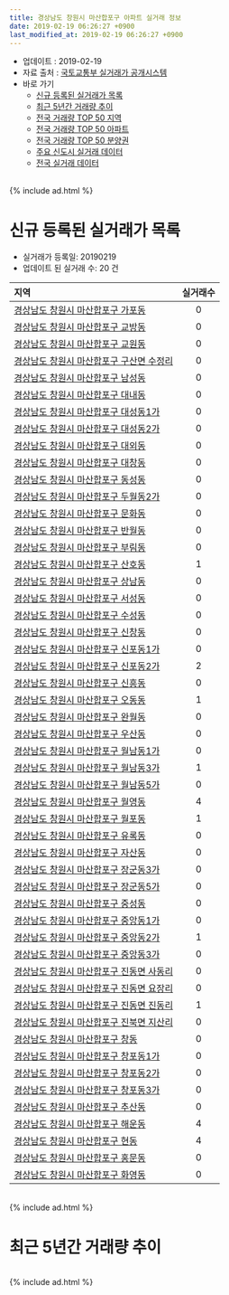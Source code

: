 ```yaml
---
title: 경상남도 창원시 마산합포구 아파트 실거래 정보
date: 2019-02-19 06:26:27 +0900
last_modified_at: 2019-02-19 06:26:27 +0900
---
```


* 업데이트 : 2019-02-19
* 자료 출처 : [국토교통부 실거래가 공개시스템](http://rt.molit.go.kr)
* 바로 가기
    * [신규 등록된 실거래가 목록](#신규-등록된-실거래가-목록)
    * [최근 5년간 거래량 추이](#최근-5년간-거래량-추이)
    * [전국 거래량 TOP 50 지역](https://inasie.github.io/apt-trade-info/최근-3개월-전국에서-가장-거래가-많이-발생한-지역)
    * [전국 거래량 TOP 50 아파트](https://inasie.github.io/apt-trade-info/최근-3개월-전국에서-가장-거래가-많이-발생한-아파트)
    * [전국 거래량 TOP 50 분양권](https://inasie.github.io/apt-trade-info/최근-3개월-전국에서-가장-거래가-많이-발생한-분양권)
    * [주요 신도시 실거래 데이터](https://inasie.github.io/apt-trade-info/주요-신도시)
    * [전국 실거래 데이터](https://inasie.github.io/apt-trade-info/전국)

<br>
{% include ad.html %}
<br>

# 신규 등록된 실거래가 목록
* 실거래가 등록일: 20190219
* 업데이트 된 실거래 수: 20 건


|지역|실거래수|
|:---|:---:|
|[경상남도 창원시 마산합포구 가포동](https://inasie.github.io/apt-trade-info/경상남도-창원시-마산합포구-가포동)|0|
|[경상남도 창원시 마산합포구 교방동](https://inasie.github.io/apt-trade-info/경상남도-창원시-마산합포구-교방동)|0|
|[경상남도 창원시 마산합포구 교원동](https://inasie.github.io/apt-trade-info/경상남도-창원시-마산합포구-교원동)|0|
|[경상남도 창원시 마산합포구 구산면 수정리](https://inasie.github.io/apt-trade-info/경상남도-창원시-마산합포구-구산면-수정리)|0|
|[경상남도 창원시 마산합포구 남성동](https://inasie.github.io/apt-trade-info/경상남도-창원시-마산합포구-남성동)|0|
|[경상남도 창원시 마산합포구 대내동](https://inasie.github.io/apt-trade-info/경상남도-창원시-마산합포구-대내동)|0|
|[경상남도 창원시 마산합포구 대성동1가](https://inasie.github.io/apt-trade-info/경상남도-창원시-마산합포구-대성동1가)|0|
|[경상남도 창원시 마산합포구 대성동2가](https://inasie.github.io/apt-trade-info/경상남도-창원시-마산합포구-대성동2가)|0|
|[경상남도 창원시 마산합포구 대외동](https://inasie.github.io/apt-trade-info/경상남도-창원시-마산합포구-대외동)|0|
|[경상남도 창원시 마산합포구 대창동](https://inasie.github.io/apt-trade-info/경상남도-창원시-마산합포구-대창동)|0|
|[경상남도 창원시 마산합포구 동성동](https://inasie.github.io/apt-trade-info/경상남도-창원시-마산합포구-동성동)|0|
|[경상남도 창원시 마산합포구 두월동2가](https://inasie.github.io/apt-trade-info/경상남도-창원시-마산합포구-두월동2가)|0|
|[경상남도 창원시 마산합포구 문화동](https://inasie.github.io/apt-trade-info/경상남도-창원시-마산합포구-문화동)|0|
|[경상남도 창원시 마산합포구 반월동](https://inasie.github.io/apt-trade-info/경상남도-창원시-마산합포구-반월동)|0|
|[경상남도 창원시 마산합포구 부림동](https://inasie.github.io/apt-trade-info/경상남도-창원시-마산합포구-부림동)|0|
|[경상남도 창원시 마산합포구 산호동](https://inasie.github.io/apt-trade-info/경상남도-창원시-마산합포구-산호동)|1|
|[경상남도 창원시 마산합포구 상남동](https://inasie.github.io/apt-trade-info/경상남도-창원시-마산합포구-상남동)|0|
|[경상남도 창원시 마산합포구 서성동](https://inasie.github.io/apt-trade-info/경상남도-창원시-마산합포구-서성동)|0|
|[경상남도 창원시 마산합포구 수성동](https://inasie.github.io/apt-trade-info/경상남도-창원시-마산합포구-수성동)|0|
|[경상남도 창원시 마산합포구 신창동](https://inasie.github.io/apt-trade-info/경상남도-창원시-마산합포구-신창동)|0|
|[경상남도 창원시 마산합포구 신포동1가](https://inasie.github.io/apt-trade-info/경상남도-창원시-마산합포구-신포동1가)|0|
|[경상남도 창원시 마산합포구 신포동2가](https://inasie.github.io/apt-trade-info/경상남도-창원시-마산합포구-신포동2가)|2|
|[경상남도 창원시 마산합포구 신흥동](https://inasie.github.io/apt-trade-info/경상남도-창원시-마산합포구-신흥동)|0|
|[경상남도 창원시 마산합포구 오동동](https://inasie.github.io/apt-trade-info/경상남도-창원시-마산합포구-오동동)|1|
|[경상남도 창원시 마산합포구 완월동](https://inasie.github.io/apt-trade-info/경상남도-창원시-마산합포구-완월동)|0|
|[경상남도 창원시 마산합포구 우산동](https://inasie.github.io/apt-trade-info/경상남도-창원시-마산합포구-우산동)|0|
|[경상남도 창원시 마산합포구 월남동1가](https://inasie.github.io/apt-trade-info/경상남도-창원시-마산합포구-월남동1가)|0|
|[경상남도 창원시 마산합포구 월남동3가](https://inasie.github.io/apt-trade-info/경상남도-창원시-마산합포구-월남동3가)|1|
|[경상남도 창원시 마산합포구 월남동5가](https://inasie.github.io/apt-trade-info/경상남도-창원시-마산합포구-월남동5가)|0|
|[경상남도 창원시 마산합포구 월영동](https://inasie.github.io/apt-trade-info/경상남도-창원시-마산합포구-월영동)|4|
|[경상남도 창원시 마산합포구 월포동](https://inasie.github.io/apt-trade-info/경상남도-창원시-마산합포구-월포동)|1|
|[경상남도 창원시 마산합포구 유록동](https://inasie.github.io/apt-trade-info/경상남도-창원시-마산합포구-유록동)|0|
|[경상남도 창원시 마산합포구 자산동](https://inasie.github.io/apt-trade-info/경상남도-창원시-마산합포구-자산동)|0|
|[경상남도 창원시 마산합포구 장군동3가](https://inasie.github.io/apt-trade-info/경상남도-창원시-마산합포구-장군동3가)|0|
|[경상남도 창원시 마산합포구 장군동5가](https://inasie.github.io/apt-trade-info/경상남도-창원시-마산합포구-장군동5가)|0|
|[경상남도 창원시 마산합포구 중성동](https://inasie.github.io/apt-trade-info/경상남도-창원시-마산합포구-중성동)|0|
|[경상남도 창원시 마산합포구 중앙동1가](https://inasie.github.io/apt-trade-info/경상남도-창원시-마산합포구-중앙동1가)|0|
|[경상남도 창원시 마산합포구 중앙동2가](https://inasie.github.io/apt-trade-info/경상남도-창원시-마산합포구-중앙동2가)|1|
|[경상남도 창원시 마산합포구 중앙동3가](https://inasie.github.io/apt-trade-info/경상남도-창원시-마산합포구-중앙동3가)|0|
|[경상남도 창원시 마산합포구 진동면 사동리](https://inasie.github.io/apt-trade-info/경상남도-창원시-마산합포구-진동면-사동리)|0|
|[경상남도 창원시 마산합포구 진동면 요장리](https://inasie.github.io/apt-trade-info/경상남도-창원시-마산합포구-진동면-요장리)|0|
|[경상남도 창원시 마산합포구 진동면 진동리](https://inasie.github.io/apt-trade-info/경상남도-창원시-마산합포구-진동면-진동리)|1|
|[경상남도 창원시 마산합포구 진북면 지산리](https://inasie.github.io/apt-trade-info/경상남도-창원시-마산합포구-진북면-지산리)|0|
|[경상남도 창원시 마산합포구 창동](https://inasie.github.io/apt-trade-info/경상남도-창원시-마산합포구-창동)|0|
|[경상남도 창원시 마산합포구 창포동1가](https://inasie.github.io/apt-trade-info/경상남도-창원시-마산합포구-창포동1가)|0|
|[경상남도 창원시 마산합포구 창포동2가](https://inasie.github.io/apt-trade-info/경상남도-창원시-마산합포구-창포동2가)|0|
|[경상남도 창원시 마산합포구 창포동3가](https://inasie.github.io/apt-trade-info/경상남도-창원시-마산합포구-창포동3가)|0|
|[경상남도 창원시 마산합포구 추산동](https://inasie.github.io/apt-trade-info/경상남도-창원시-마산합포구-추산동)|0|
|[경상남도 창원시 마산합포구 해운동](https://inasie.github.io/apt-trade-info/경상남도-창원시-마산합포구-해운동)|4|
|[경상남도 창원시 마산합포구 현동](https://inasie.github.io/apt-trade-info/경상남도-창원시-마산합포구-현동)|4|
|[경상남도 창원시 마산합포구 홍문동](https://inasie.github.io/apt-trade-info/경상남도-창원시-마산합포구-홍문동)|0|
|[경상남도 창원시 마산합포구 화영동](https://inasie.github.io/apt-trade-info/경상남도-창원시-마산합포구-화영동)|0|


<br>
{% include ad.html %}
<br>

# 최근 5년간 거래량 추이


<div style="width:100%;">
    <canvas id="deal_progress" height="200"></canvas>
</div>

<script>
new Chart(document.getElementById("deal_progress"), {
    type: 'line',
    data: {
        labels: ['201402','201403','201404','201405','201406','201407','201408','201409','201410','201411','201412','201501','201502','201503','201504','201505','201506','201507','201508','201509','201510','201511','201512','201601','201602','201603','201604','201605','201606','201607','201608','201609','201610','201611','201612','201701','201702','201703','201704','201705','201706','201707','201708','201709','201710','201711','201712','201801','201802','201803','201804','201805','201806','201807','201808','201809','201810','201811','201812','201901','201902'],
        datasets: [{
            label: '매매',
            pointRadius: 1,
            data: [145, 197, 196, 152, 125, 154, 144, 168, 230, 179, 158, 155, 144, 227, 233, 168, 172, 155, 110, 123, 187, 126, 122, 87, 83, 138, 118, 98, 103, 102, 125, 164, 177, 147, 121, 79, 88, 120, 92, 92, 82, 101, 88, 100, 74, 87, 94, 140, 92, 110, 114, 95, 80, 82, 65, 76, 101, 111, 89, 79, 14],
            borderColor: "rgba(255, 201, 14, 1)",
            backgroundColor: "rgba(255, 201, 14, 0.5)",
            fill: false,
            lineTension: 0
        },{
            label: '전월세',
            pointRadius: 1,
            data: [75, 91, 72, 71, 95, 97, 98, 95, 116, 85, 92, 96, 90, 101, 66, 69, 50, 64, 57, 68, 103, 101, 116, 147, 141, 108, 95, 86, 65, 84, 91, 76, 108, 89, 112, 65, 112, 129, 112, 116, 105, 100, 138, 139, 140, 174, 133, 163, 167, 188, 128, 112, 104, 95, 96, 87, 108, 114, 111, 125, 40],
            borderColor: "rgba(0, 141, 185, 1)",
            backgroundColor: "rgba(0, 141, 185, 0.5)",
            fill: false,
            lineTension: 0
        }
        ]
    },
    options: {
        responsive: true,
        title: {
            display: false
        },
        tooltips: {
            mode: 'index',
            intersect: false
        },
        hover: {
            mode: 'nearest',
            intersect: true
        },
        scales: {
            xAxes: [{
                display: true,
                scaleLabel: {
                    display: true,
                    labelString: '년/월'
                }
            }],
            yAxes: [{
                display: true,
                ticks: {
                    suggestedMin: 0,
                },
                scaleLabel: {
                    display: true,
                    labelString: '실거래 수'
                }
            }]
        }
    }
});

</script>


<br>
{% include ad.html %}
<br>

